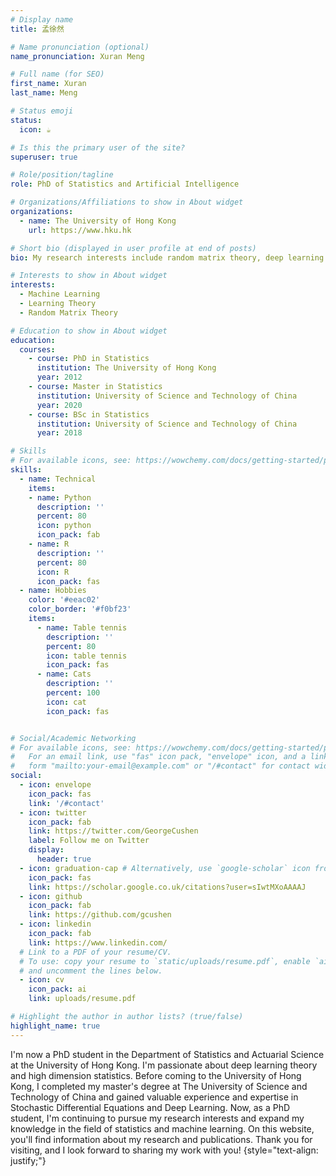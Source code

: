 ```yaml
---
# Display name
title: 孟徐然

# Name pronunciation (optional)
name_pronunciation: Xuran Meng

# Full name (for SEO)
first_name: Xuran
last_name: Meng

# Status emoji
status:
  icon: ☕️

# Is this the primary user of the site?
superuser: true

# Role/position/tagline
role: PhD of Statistics and Artificial Intelligence

# Organizations/Affiliations to show in About widget
organizations:
  - name: The University of Hong Kong
    url: https://www.hku.hk

# Short bio (displayed in user profile at end of posts)
bio: My research interests include random matrix theory, deep learning theory, optimization, high dimension statistics

# Interests to show in About widget
interests:
  - Machine Learning
  - Learning Theory
  - Random Matrix Theory

# Education to show in About widget
education:
  courses:
    - course: PhD in Statistics
      institution: The University of Hong Kong
      year: 2012
    - course: Master in Statistics
      institution: University of Science and Technology of China
      year: 2020
    - course: BSc in Statistics
      institution: University of Science and Technology of China
      year: 2018

# Skills
# For available icons, see: https://wowchemy.com/docs/getting-started/page-builder/#icons
skills:
  - name: Technical
    items:
    - name: Python
      description: ''
      percent: 80
      icon: python
      icon_pack: fab
    - name: R
      description: ''
      percent: 80
      icon: R
      icon_pack: fas
  - name: Hobbies
    color: '#eeac02'
    color_border: '#f0bf23'
    items:
      - name: Table tennis
        description: ''
        percent: 80
        icon: table tennis
        icon_pack: fas
      - name: Cats
        description: ''
        percent: 100
        icon: cat
        icon_pack: fas


# Social/Academic Networking
# For available icons, see: https://wowchemy.com/docs/getting-started/page-builder/#icons
#   For an email link, use "fas" icon pack, "envelope" icon, and a link in the
#   form "mailto:your-email@example.com" or "/#contact" for contact widget.
social:
  - icon: envelope
    icon_pack: fas
    link: '/#contact'
  - icon: twitter
    icon_pack: fab
    link: https://twitter.com/GeorgeCushen
    label: Follow me on Twitter
    display:
      header: true
  - icon: graduation-cap # Alternatively, use `google-scholar` icon from `ai` icon pack
    icon_pack: fas
    link: https://scholar.google.co.uk/citations?user=sIwtMXoAAAAJ
  - icon: github
    icon_pack: fab
    link: https://github.com/gcushen
  - icon: linkedin
    icon_pack: fab
    link: https://www.linkedin.com/
  # Link to a PDF of your resume/CV.
  # To use: copy your resume to `static/uploads/resume.pdf`, enable `ai` icons in `params.yaml`,
  # and uncomment the lines below.
  - icon: cv
    icon_pack: ai
    link: uploads/resume.pdf

# Highlight the author in author lists? (true/false)
highlight_name: true
---
```


I'm now a PhD student in the Department of Statistics and Actuarial Science at the University of Hong Kong. I'm passionate about deep learning theory and high dimension statistics. Before coming to the University of Hong Kong, I completed my master's degree at The University of Science and Technology of China and gained valuable experience and expertise in Stochastic Differential Equations and Deep Learning. Now, as a PhD student, I'm continuing to pursue my research interests and expand my knowledge in the field of statistics and machine learning. On this website, you'll find information about my research and publications. Thank you for visiting, and I look forward to sharing my work with you!
{style="text-align: justify;"}
